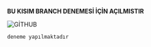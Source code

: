 **BU KISIM BRANCH DENEMESİ İÇİN AÇILMISTIR**

![GİTHUB](https://github.com/keremkrz/Git-Learn-Test-Series/blob/test/farkli_branch/Material/what-is-github-1-1.png?raw=true)

```c#
deneme yapılmaktadır
```
